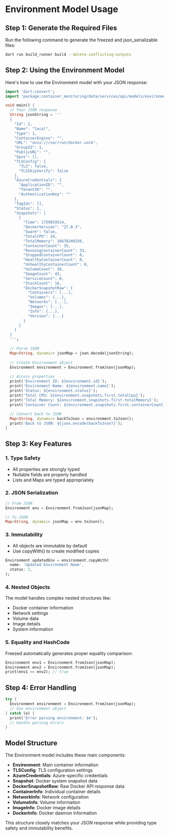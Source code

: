 # Environment Model Usage

## Step 1: Generate the Required Files

Run the following command to generate the freezed and json_serializable files:

```bash
dart run build_runner build --delete-conflicting-outputs
```

## Step 2: Using the Environment Model

Here's how to use the Environment model with your JSON response:

```dart
import 'dart:convert';
import 'package:container_monitoring/data/services/api/models/environment/environment.dart';

void main() {
  // Your JSON response
  String jsonString = '''
  {
    "Id": 2,
    "Name": "local",
    "Type": 1,
    "ContainerEngine": "",
    "URL": "unix:///var/run/docker.sock",
    "GroupId": 1,
    "PublicURL": "",
    "Gpus": [],
    "TLSConfig": {
      "TLS": false,
      "TLSSkipVerify": false
    },
    "AzureCredentials": {
      "ApplicationID": "",
      "TenantID": "",
      "AuthenticationKey": ""
    },
    "TagIds": [],
    "Status": 1,
    "Snapshots": [
      {
        "Time": 1759659514,
        "DockerVersion": "27.0.3",
        "Swarm": false,
        "TotalCPU": 24,
        "TotalMemory": 16678240256,
        "ContainerCount": 35,
        "RunningContainerCount": 33,
        "StoppedContainerCount": 0,
        "HealthyContainerCount": 0,
        "UnhealthyContainerCount": 0,
        "VolumeCount": 26,
        "ImageCount": 43,
        "ServiceCount": 0,
        "StackCount": 16,
        "DockerSnapshotRaw": {
          "Containers": [...],
          "Volumes": {...},
          "Networks": [...],
          "Images": [...],
          "Info": {...},
          "Version": {...}
        }
      }
    ]
  }
  ''';

  // Parse JSON
  Map<String, dynamic> jsonMap = json.decode(jsonString);
  
  // Create Environment object
  Environment environment = Environment.fromJson(jsonMap);
  
  // Access properties
  print('Environment ID: ${environment.id}');
  print('Environment Name: ${environment.name}');
  print('Status: ${environment.status}');
  print('Total CPU: ${environment.snapshots.first.totalCpu}');
  print('Total Memory: ${environment.snapshots.first.totalMemory}');
  print('Container Count: ${environment.snapshots.first.containerCount}');
  
  // Convert back to JSON
  Map<String, dynamic> backToJson = environment.toJson();
  print('Back to JSON: ${json.encode(backToJson)}');
}
```

## Step 3: Key Features

### 1. Type Safety
- All properties are strongly typed
- Nullable fields are properly handled
- Lists and Maps are typed appropriately

### 2. JSON Serialization
```dart
// From JSON
Environment env = Environment.fromJson(jsonMap);

// To JSON
Map<String, dynamic> jsonMap = env.toJson();
```

### 3. Immutability
- All objects are immutable by default
- Use copyWith() to create modified copies

```dart
Environment updatedEnv = environment.copyWith(
  name: 'Updated Environment Name',
  status: 2,
);
```

### 4. Nested Objects
The model handles complex nested structures like:
- Docker container information
- Network settings
- Volume data
- Image details
- System information

### 5. Equality and HashCode
Freezed automatically generates proper equality comparison:

```dart
Environment env1 = Environment.fromJson(jsonMap);
Environment env2 = Environment.fromJson(jsonMap);
print(env1 == env2); // true
```

## Step 4: Error Handling

```dart
try {
  Environment environment = Environment.fromJson(jsonMap);
  // Use environment object
} catch (e) {
  print('Error parsing environment: $e');
  // Handle parsing errors
}
```

## Model Structure

The Environment model includes these main components:

- **Environment**: Main container information
- **TLSConfig**: TLS configuration settings
- **AzureCredentials**: Azure-specific credentials
- **Snapshot**: Docker system snapshot data
- **DockerSnapshotRaw**: Raw Docker API response data
- **ContainerInfo**: Individual container details
- **NetworkInfo**: Network configuration
- **VolumeInfo**: Volume information
- **ImageInfo**: Docker image details
- **DockerInfo**: Docker daemon information

This structure closely matches your JSON response while providing type safety and immutability benefits.